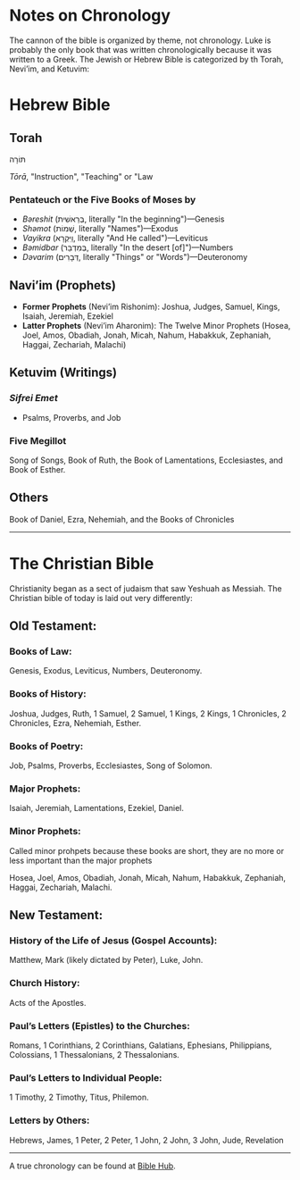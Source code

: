 # Notes on Chronology

The cannon of the bible is organized by theme, not chronology. Luke is probably the only book that was written chronologically because it was written to a Greek. The Jewish or Hebrew Bible is categorized by th Torah, Nevi’im, and Ketuvim:



# Hebrew Bible

## **Torah**

תּוֹרָה

*Tōrā*, "Instruction", "Teaching" or "Law



### **Pentateuch** or the **Five Books of Moses** by

-   *Bəreshit* (בְּרֵאשִׁית, literally "In the beginning")—Genesis
-   *Shəmot* (שְׁמוֹת, literally "Names")—Exodus
-   *Vayikra* (וַיִּקְרָא, literally "And He called")—Leviticus
-   *Bəmidbar* (בְּמִדְבַּר, literally "In the desert [of]")—Numbers
-   *Dəvarim* (דְּבָרִים, literally "Things" or "Words")—Deuteronomy



## **Navi’im (Prophets)**

-   **Former Prophets** (Nevi’im Rishonim): Joshua, Judges, Samuel, Kings, Isaiah, Jeremiah, Ezekiel
-   **Latter Prophets** (Nevi’im Aharonim): The Twelve Minor Prophets (Hosea, Joel, Amos, Obadiah, Jonah, Micah, Nahum, Habakkuk, Zephaniah, Haggai, Zechariah, Malachi)



## **Ketuvim (Writings)**

### *Sifrei Emet*

-   Psalms, Proverbs, and Job

### Five Megillot

Song of Songs, Book of Ruth, the Book of Lamentations, Ecclesiastes, and Book of Esther.

## Others

Book of Daniel, Ezra, Nehemiah, and the Books of Chronicles



----



# The Christian Bible

Christianity began as a sect of judaism that saw Yeshuah as Messiah. The Christian bible of today is laid out very differently:



## Old Testament:

### Books of Law:

 Genesis, Exodus, Leviticus, Numbers, Deuteronomy.



### Books of History:

 Joshua, Judges, Ruth, 1 Samuel, 2 Samuel, 1 Kings, 2 Kings, 1 Chronicles, 2 Chronicles, Ezra, Nehemiah, Esther.



### Books of Poetry: 

Job, Psalms, Proverbs, Ecclesiastes, Song of Solomon.
	

### Major Prophets:

 Isaiah, Jeremiah, Lamentations, Ezekiel, Daniel.



### Minor Prophets:

Called minor prohpets because these books are short, they are no more or less important than the major prophets

 Hosea, Joel, Amos, Obadiah, Jonah, Micah, Nahum, Habakkuk, Zephaniah, Haggai, Zechariah, Malachi.



## New Testament:

### History of the Life of Jesus (Gospel Accounts): 

Matthew, Mark (likely dictated by Peter), Luke, John.



### Church History: 

Acts of the Apostles.



### Paul’s Letters (Epistles)  to the Churches:

 Romans, 1 Corinthians, 2 Corinthians, Galatians, Ephesians, Philippians, Colossians, 1 Thessalonians, 2 Thessalonians.



### Paul’s Letters to Individual People:

1 Timothy, 2 Timothy, Titus, Philemon.
	

### Letters by Others: 

Hebrews, James, 1 Peter, 2 Peter, 1 John, 2 John, 3 John, Jude, Revelation



----

A true chronology can be found at [Bible Hub](https://biblehub.com/timeline/).